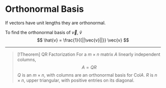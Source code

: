 # Orthonormal Basis
If vectors have unit lengths they are orthonormal. 

To find the orthonormal basis of $\vec{v}$, $\hat{v}$ 
$$
\hat{v} =
\frac{1}{{||\vec{v}||}} \vec{v}
$$
***
>[!Theorem] QR Factorization
>For a $m\times n$ matrix $A$ linearly independent columns,
>$$
>A=
>QR
>$$
>$Q$ is an $m\times n$, with columns are an orthonormal basis for $\text{Col} A$.
>$R$ is $n \times n$, upper triangular, with positive entries on its diagonal.



